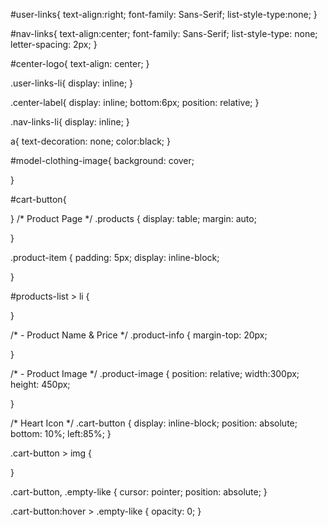 #user-links{
  text-align:right;
  font-family: Sans-Serif;
  list-style-type:none;
}

#nav-links{
  text-align:center;
  font-family: Sans-Serif;
  list-style-type: none;
  letter-spacing: 2px;
}

#center-logo{
  text-align: center;
}

.user-links-li{
 display: inline; 
}

.center-label{
  display: inline;
  bottom:6px;
  position: relative;
}

.nav-links-li{
  display: inline;
}

a{
  text-decoration: none;
  color:black;
}

#model-clothing-image{
  background: cover;
  
}

#cart-button{
  
}
/* Product Page */
.products {
  display: table;
  margin: auto;
  
}

.product-item {
  padding: 5px;
  display: inline-block;
  
}

#products-list > li {
  
  
}

/* - Product Name & Price */
.product-info {
  margin-top: 20px;
  
}

/* - Product Image */
.product-image {
  position: relative;
  width:300px;
  height: 450px;
  
}

/* Heart Icon */
.cart-button {
  display: inline-block;
  position: absolute;
  bottom: 10%;
  left:85%;
}

.cart-button > img {
  
}

.cart-button, .empty-like {
  cursor: pointer;
  position: absolute;
}

.cart-button:hover > .empty-like {
  opacity: 0;
}
